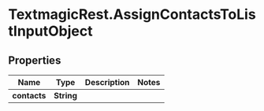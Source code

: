 # TextmagicRest.AssignContactsToListInputObject

## Properties
Name | Type | Description | Notes
------------ | ------------- | ------------- | -------------
**contacts** | **String** |  | 


